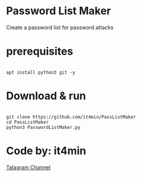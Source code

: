 # Password List Maker
Create a password list for password attacks
<br />
# prerequisites
<pre><code>
apt install python3 git -y
</code></pre>

# Download & run
<pre><code>
git clone https://github.com/it4min/PassListMaker
cd PassListMaker
python3 PasswordListMaker.py
</code></pre>

# Code by: it4min

<a href="https://t.me/LinuxArmy">Talagram Channel</a>
